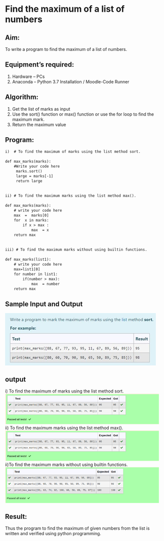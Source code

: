 # Find the maximum of a list of numbers
## Aim:
To write a program to find the maximum of a list of numbers.
## Equipment’s required:
1.	Hardware – PCs
2.	Anaconda – Python 3.7 Installation / Moodle-Code Runner
## Algorithm:
1.	Get the list of marks as input
2.	Use the sort() function or max() function or use the for loop to find the maximum mark.
3.	Return the maximum value
## Program:
```
i)	# To find the maximum of marks using the list method sort.

def max_marks(marks):
    #Write your code here
     marks.sort()
     large = marks[-1]
     return large


ii)	# To find the maximum marks using the list method max().

def max_marks(marks):
    # write your code here
    max  =  marks[0]
    for  x in marks:
        if x > max :
            max  = x
    return max        


iii) # To find the maximum marks without using builtin functions.

def max_marks(list1):
    # write your code here
    max=list1[0]
    for number in list1:
        if(number > max):
            max  = number
    return max        
```

## Sample Input and Output
![output](max_marks1.jpg)
## output
i) To find the maximum of marks using the list method sort.
![output](./output1.png)
ii) To find the maximum marks using the list method max().
![output](output2.png)
ii)To find the maximum marks without using builtin functions.
![output](./output3.png)
## Result:
Thus the program to find the maximum of given numbers from the list is written and verified using python programming.